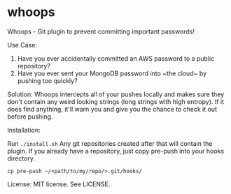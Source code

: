 # whoops
Whoops - Git plugin to prevent committing important passwords!


Use Case: 
1. Have you ever accidentally committed an AWS password to a public repository?
2. Have you ever sent your MongoDB password into ~the cloud~ by pushing too quickly?

Solution: 
Whoops intercepts all of your pushes locally and makes sure they don't contain any weird looking strings (long strings with high entropy).
If it does find anything, it'll warn you and give you the chance to check it out before pushing.

Installation:

Run 
`
./install.sh
`
Any git repositories created after that will contain the plugin. If you already have a repository, just copy pre-push into your hooks directory.

`
cp pre-push ~/<path/to/my/repo/>.git/hooks/
`

License: MIT license. See LICENSE.

